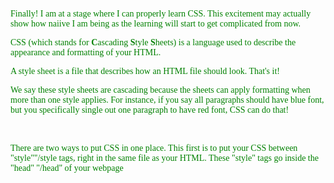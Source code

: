 <html>
	<head>
		<style>
			p {
				color: Green;
				font-family: Verdana;
			}
		</style>
		<title>Learning C S S!</title>
	</head>
	<body>
		<p>Finally! I am at a stage where I can properly learn CSS. This excitement may actually show how naiive I am being as the learning will start to get complicated from now.</p>
    <p>CSS (which stands for <strong>C</strong>ascading <strong>S</strong>tyle <strong>S</strong>heets) is a language used to describe the appearance and formatting of your HTML.</p>
    <p>A style sheet is a file that describes how an HTML file should look. That's it!</p>
    <p>We say these style sheets are cascading because the sheets can apply formatting when more than one style applies. For instance, if you say all paragraphs should have blue font, but you specifically single out one paragraph to have red font, CSS can do that!</p>
    <p>There are two ways to put CSS in one place. This first is to put your CSS between "style""/style tags, right in the same file as your HTML. These "style" tags go inside the "head" "/head" of your webpage</p>
	</body>
</html>
